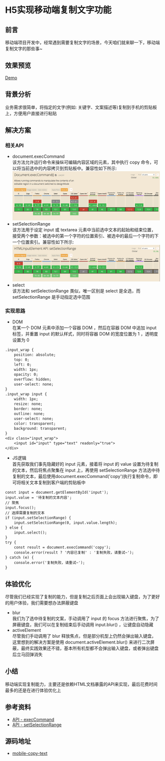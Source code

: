 # H5实现移动端复制文字功能
## 前言
移动端项目开发中，经常遇到需要复制文字的场景，今天咱们就来聊一下，移动端复制文字的那些事~
## 效果预览
[Demo](https://ke1992.github.io/examples/mobile-copy-text/index.html)
## 背景分析
业务需求很简单，将指定的文字(例如: 关键字、文案描述等)复制到手机的剪贴板上，方便用户直接进行粘贴
## 解决方案
### 相关API
* document.execCommand  
该方法允许运行命令来操纵可编辑内容区域的元素，其中执行 copy 命令，可以将当前选中的内容拷贝到剪贴板中。兼容性如下所示:  
![execCommand](https://raw.githubusercontent.com/Ke1992/examples/master/mobile-copy-text/assets/exec-command.png "execCommand")
* setSelectionRange  
该方法用于设定 input 或 textarea 元素中当前选中文本的起始和结束位置，接受两个参数：被选中的第一个字符的位置索引、被选中的最后一个字符的下一个位置索引。兼容性如下所示:
![setSelectionRange](https://raw.githubusercontent.com/Ke1992/examples/master/mobile-copy-text/assets/set-selection-range.png "setSelectionRange")
* select  
该方法和 setSelectionRange 类似，唯一区别是 select 是全选，而 setSelectionRange 是手动指定选中范围
### 实现思路
* DOM  
在某一个 DOM 元素中添加一个容器 DOM ，然后在容器 DOM 中追加 input 标签，并重置 input 的默认样式，同时将容器 DOM 的宽度位置为 1 ，透明度设置为 0
```
.input_wrap {
    position: absolute;
    top: 0;
    left: 0;
    width: 1px;
    opacity: 0;
    overflow: hidden;
    user-select: none;
}
.input_wrap input {
    width: 1px;
    resize: none;
    border: none;
    outline: none;
    user-select: none;
    color: transparent;
    background: transparent;
}
<div class="input_wrap">
    <input id="input" type="text" readonly="true">
</div>
```
* JS逻辑  
首先获取我们事先隐藏好的 input 元素，接着将 input 的 value 设置为待复制的文本，然后将焦点聚集在 input 上，再使用 setSelectionRange 方法选中待复制的文本，最后使用document.execCommand('copy')执行复制命令，即可将相关文本复制到客户端的剪贴板中
```
const input = document.getElementById('input');
input.value = '待复制的文本内容';
// 聚焦
input.focus();
// 选择需要复制的文本
if (input.setSelectionRange) {
    input.setSelectionRange(0, input.value.length);
} else {
    input.select();
}
try {
    const result = document.execCommand('copy');
    console.error(result ? '内容已复制' : '复制失败，请重试~');
} catch (e) {
    console.error('复制失败，请重试~');
}
```
## 体验优化
尽管我们已经实现了复制的能力，但是复制之后页面上会出现输入键盘，为了更好的用户体验，我们需要想办法屏蔽键盘
* blur  
我们为了选中待复制的文案，手动调用了 input 的 focus 方法进行聚焦，为了屏蔽键盘，我们可以在复制结束后手动调用 input.blur() ，让键盘自动隐藏
* activeElement  
尽管我们手动调用了 blur 释放焦点，但是部分机型上仍然会弹出输入键盘，这里想到的解决方案是使用 document.activeElement.blur() 来进行二次屏蔽，最终实践效果还不错，基本所有机型都不会弹出输入键盘，或者弹出键盘后立马回弹消失
## 小结
移动端实现复制能力，主要还是依赖HTML文档暴露的API来实现，最后花费时间最多的还是在进行体验优化上
## 参考资料
* [API - execCommand](https://developer.mozilla.org/zh-CN/docs/Web/API/Document/execCommand)
* [API - setSelectionRange](https://developer.mozilla.org/zh-CN/docs/Web/API/HTMLInputElement/setSelectionRange)
## 源码地址
* [mobile-copy-text](https://github.com/Ke1992/examples/blob/master/mobile-copy-text/index.html)